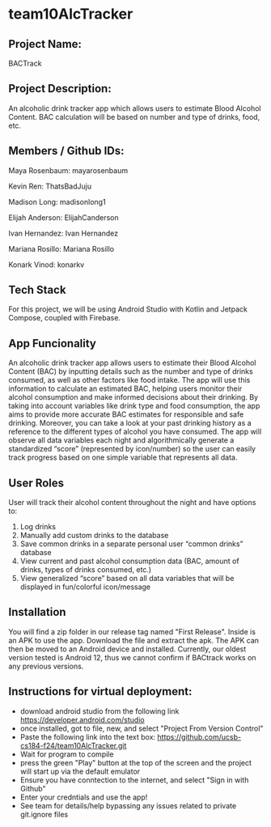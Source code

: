 # team10AlcTracker

## Project Name: 
BACTrack

## Project Description: 
An alcoholic drink tracker app which allows users to estimate Blood Alcohol Content. BAC calculation will be based on number and type of drinks, food, etc.

## Members / Github IDs:

Maya Rosenbaum: mayarosenbaum

Kevin Ren: ThatsBadJuju

Madison Long: madisonlong1

Elijah Anderson: ElijahCanderson

Ivan Hernandez: Ivan Hernandez

Mariana Rosillo: Mariana Rosillo

Konark Vinod: konarkv

## Tech Stack

For this project, we will be using Android Studio with Kotlin and Jetpack Compose, coupled with Firebase.

## App Funcionality

An alcoholic drink tracker app allows users to estimate their Blood Alcohol Content (BAC) by inputting details such as the number and type of drinks consumed, as well as other factors like food intake. The app will use this information to calculate an estimated BAC, helping users monitor their alcohol consumption and make informed decisions about their drinking. By taking into account variables like drink type and food consumption, the app aims to provide more accurate BAC estimates for responsible and safe drinking. Moreover, you can take a look at your past drinking history as a reference to the different types of alcohol you have consumed. The app will observe all data variables each night and algorithmically generate a standardized “score” (represented by icon/number) so the user can easily track progress based on one simple variable that represents all data.

## User Roles

User will track their alcohol content throughout the night and have options to:
<ol>
  <li>Log drinks</li>
  <li>Manually add custom drinks to the database</li>
  <li>Save common drinks in a separate personal user “common drinks” database</li>
  <li>View current and past alcohol consumption data (BAC, amount of drinks, types of drinks consumed, etc.)</li>
  <li>View generalized “score” based on all data variables that will be displayed in fun/colorful icon/message</li>
</ol>

## Installation 
You will find a zip folder in our release tag named "First Release". Inside is an APK to use the app. Download the file and extract the apk. The APK can then be moved to an Android device and installed. Currently, our oldest version tested is Android 12, thus we cannot confirm if BACtrack works on any previous versions.

## Instructions for virtual deployment:
* download android studio from the following link https://developer.android.com/studio
* once installed, got to file, new, and select "Project From Version Control"
* Paste the following link into the text box: https://github.com/ucsb-cs184-f24/team10AlcTracker.git
* Wait for program to compile
* press the green "Play" button at the top of the screen and the project will start up via the default emulator
* Ensure you have conntection to the internet, and select "Sign in with Github"
* Enter your credntials and use the app!
* See team for details/help bypassing any issues related to private git.ignore files


